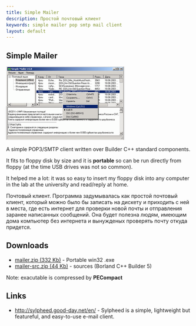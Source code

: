```yaml
---
title: Simple Mailer
description: Простой почтовый клиент
keywords: simple mailer pop smtp mail client
layout: default
---
```


Simple Mailer
--
![Simple mailer screenshot](img/mailer.gif)

A simple POP3/SMTP client written over Builder C++ standard components.

It fits to floppy disk by size and it is **portable** so can be run
directly from floppy (at the time USB drives was not so common).

It helped me a lot: it was so easy to insert my floppy disk into any
computer in the lab at the university and read/reply at home.

Почтовый клиент. Программа задумывалась как простой почтовый клиент, который
можно было бы записать на дискету и приходить с ней в места, где есть интернет
для проверки новой почты и отправления заранее написанных сообщений. Она будет
полезна людям, имеющим дома компьютер без интернета и вынужденых проверять почту
откуда придется.

## Downloads
 - <a href="files/mailer.zip">mailer.zip (332 Kb)</a>  - Portable win32 .exe
 - <a href="files/mailer-src.zip">mailer-src.zip (44 Kb)</a> - sources (Borland C++ Builder 5)

  Note: exacutable is compressed by **PECompact**

## Links
 - <a href="http://sylpheed.good-day.net/en/">http://sylpheed.good-day.net/en/</a> -  Sylpheed is a simple, lightweight but featureful, and easy-to-use e-mail client.


